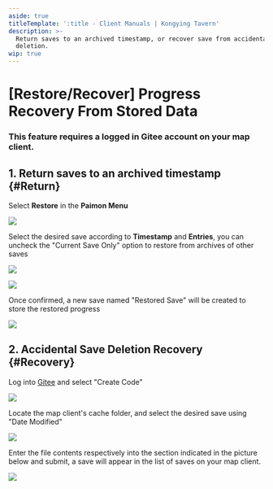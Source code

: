 ```yaml
---
aside: true
titleTemplate: ':title - Client Manuals | Kongying Tavern'
description: >-
  Return saves to an archived timestamp, or recover save from accidental
  deletion.
wip: true
---
```


[文：【存档丢失】存档还原/误删恢复]: # 'https://support.qq.com/products/321980/faqs/113007'
[#]: # '仅第 2 部分为原文直接翻译'

# [Restore/Recover] Progress Recovery From Stored Data

### This feature requires a logged in Gitee account on your map client.

[还原存档到历史位置]: # '更新为客户端内还原功能教程'

## 1. Return saves to an archived timestamp {#Return}

Select **Restore** in the **Paimon Menu**

![](/imgs/fr/manual/restore-recover/1.png)

Select the desired save according to **Timestamp** and **Entries**, you can uncheck the "Current Save Only" option to restore from archives of other saves

![](/imgs/fr/manual/restore-recover/2.png)

![](/imgs/fr/manual/restore-recover/3.png)

Once confirmed, a new save named "Restored Save" will be created to store the restored progress

![](/imgs/fr/manual/restore-recover/4.png)

## 2. Accidental Save Deletion Recovery {#Recovery}

Log into [Gitee](https://gitee.com/) and select "Create Code"

![](/imgs/fr/manual/restore-recover/5.png)

Locate the map client's cache folder, and select the desired save using "Date Modified"

![](/imgs/fr/manual/restore-recover/6.png)

Enter the file contents respectively into the section indicated in the picture below and submit, a save will appear in the list of saves on your map client.

![](/imgs/fr/manual/restore-recover/7.png)
